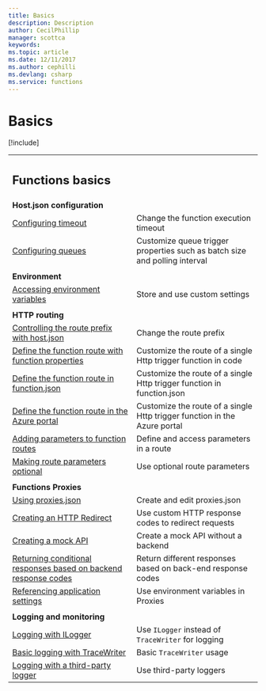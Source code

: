```yaml
---
title: Basics
description: Description
author: CecilPhillip
manager: scottca
keywords:
ms.topic: article
ms.date: 12/11/2017
ms.author: cephilli
ms.devlang: csharp
ms.service: functions
---
```


# Basics

[!include[](../includes/header.md)]

| | |
---|---
|<h2>Functions basics</h2> | |
|**Host.json configuration** | |
[Configuring timeout](hostjson.md#configuring-timeout) | Change the function execution timeout
[Configuring queues](hostjson.md#configuring-queues) | Customize queue trigger properties such as batch size and polling interval
| | |
|**Environment** | |
[Accessing environment variables](environment-variables.md#accessing-environment-variables) | Store and use custom settings
| | |
|**HTTP routing** | |
[Controlling the route prefix with host.json](routes.md#controlling-the-route-prefix-with-hostjson) | Change the route prefix
[Define the function route with function properties](routes.md#define-the-function-route-with-function-properties) | Customize the route of a single Http trigger function in code
[Define the function route in function.json](routes.md#define-the-function-route-in-functionjson) | Customize the route of a single Http trigger function in function.json
[Define the function route in the Azure portal](routes.md#define-the-function-route-in-the-azure-portal) | Customize the route of a single Http trigger function in the Azure portal
[Adding parameters to function routes](routes.md#adding-parameters-to-function-routes) | Define and access parameters in a route
[Making route parameters optional](routes.md#making-route-parameters-optional) | Use optional route parameters
| | |
|**Functions Proxies** | |
[Using proxies.json](proxies.md#using-proxiesjson) | Create and edit proxies.json
[Creating an HTTP Redirect](proxies.md#creating-an-http-redirect) | Use custom HTTP response codes to redirect requests
[Creating a mock API](proxies.md#creating-a-mock-api) | Create a mock API without a backend
[Returning conditional responses based on backend response codes](proxies.md#returning-conditional-responses-based-on-backend-response-codes) | Return different responses based on back-end response codes
[Referencing application settings](proxies.md#referencing-application-settings) | Use environment variables in Proxies
| |
|**Logging and monitoring** | |
[Logging with ILogger](logging.md#logging-with-ilogger) | Use `ILogger` instead of `TraceWriter` for logging
[Basic logging with TraceWriter](logging.md#basic-logging-with-tracewriter) | Basic `TraceWriter` usage
[Logging with a third-party logger](logging.md#logging-with-a-third-party-logger) | Use third-party loggers